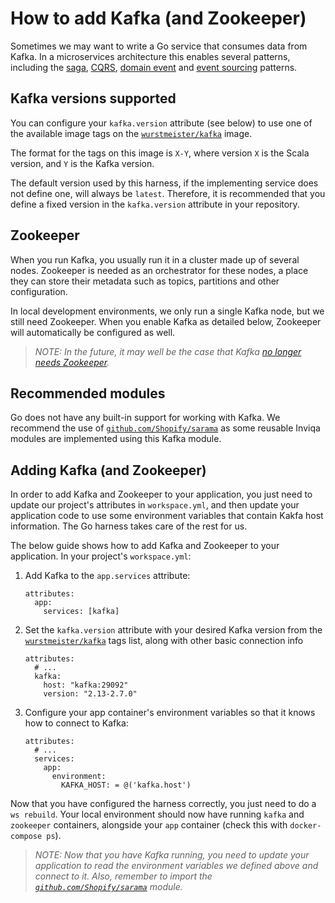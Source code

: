 # How to add Kafka (and Zookeeper)

Sometimes we may want to write a Go service that consumes data from Kafka. In a microservices architecture this enables several patterns, including the [saga], [CQRS], [domain event] and [event sourcing] patterns.

## Kafka versions supported

You can configure your `kafka.version` attribute (see below) to use one of the available image tags on the [`wurstmeister/kafka`] image.

The format for the tags on this image is `X-Y`, where version `X` is the Scala version, and `Y` is the Kafka version.

The default version used by this harness, if the implementing service does not define one, will always be `latest`. Therefore, it is recommended that you define a fixed version in the `kafka.version` attribute in your repository.

## Zookeeper

When you run Kafka, you usually run it in a cluster made up of several nodes. Zookeeper is needed as an orchestrator for these nodes, a place they can store their metadata such as topics, partitions and other configuration.

In local development environments, we only run a single Kafka node, but we still need Zookeeper. When you enable Kafka as detailed below, Zookeeper will automatically be configured as well.

>_NOTE: In the future, it may well be the case that Kafka [no longer needs Zookeeper](https://www.confluent.io/blog/removing-zookeeper-dependency-in-kafka/)._

## Recommended modules

Go does not have any built-in support for working with Kafka. We recommend the use of [`github.com/Shopify/sarama`] as some reusable Inviqa modules are implemented using this Kafka module.

## Adding Kafka (and Zookeeper)

In order to add Kafka and Zookeeper to your application, you just need to update our project's attributes in `workspace.yml`, and then update your application code to use some environment variables that contain Kakfa host information. The Go harness takes care of the rest for us.

The below guide shows how to add Kafka and Zookeeper to your application. In your project's `workspace.yml`:

1. Add Kafka to the `app.services` attribute:
   ```
   attributes:
     app:
       services: [kafka]
   ```
1. Set the `kafka.version` attribute with your desired Kafka version from the [`wurstmeister/kafka`] tags list, along with other basic connection info
   ```
   attributes:
     # ...
     kafka:
       host: "kafka:29092"
       version: "2.13-2.7.0"
   ```
1. Configure your app container's environment variables so that it knows how to connect to Kafka:
   ```
   attributes:
     # ...
     services:
       app:
         environment:
           KAFKA_HOST: = @('kafka.host')
   ```

Now that you have configured the harness correctly, you just need to do a `ws rebuild`. Your local environment should now have running `kafka` and `zookeeper` containers, alongside your `app` container (check this with `docker-compose ps`).

>_NOTE: Now that you have Kafka running, you need to update your application to read the environment variables we defined above and connect to it. Also, remember to import the [`github.com/Shopify/sarama`] module._

[saga]: https://microservices.io/patterns/data/saga.html
[CQRS]: https://microservices.io/patterns/data/cqrs.html
[domain event]: https://microservices.io/patterns/data/domain-event.html
[event sourcing]: https://microservices.io/patterns/data/event-sourcing.html
[`wurstmeister/kafka`]: https://hub.docker.com/r/wurstmeister/kafka/tags
[`github.com/Shopify/sarama`]: https://github.com/Shopify/sarama
